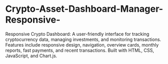 # Crypto-Asset-Dashboard-Manager-Responsive-
Responsive Crypto Dashboard: A user-friendly interface for tracking cryptocurrency data, managing investments, and monitoring transactions. Features include responsive design, navigation, overview cards, monthly reports, fast payments, and recent transactions. Built with HTML, CSS, JavaScript, and Chart.js.
